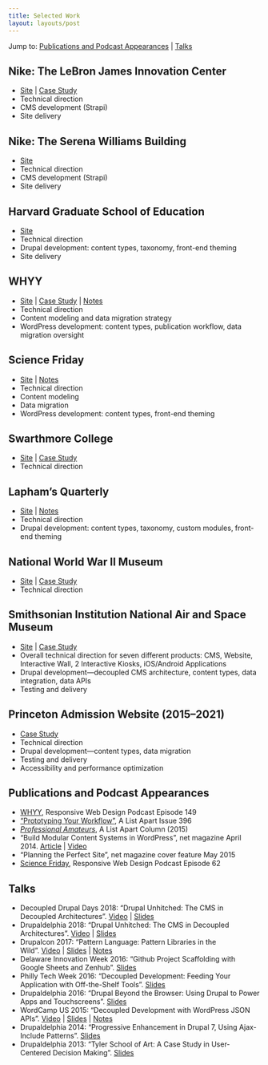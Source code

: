 ```yaml
---
title: Selected Work
layout: layouts/post
---
```


Jump to: [Publications and Podcast Appearances](#publications-and-podcast-appearances) | [Talks](#talks) 

## Nike: The LeBron James Innovation Center

* [Site](https://lebronjamesinnovationcenter.nike.com) | [Case Study](https://www.bluecadet.com/work/lebron-james-innovation-center/)
* Technical direction
* CMS development (Strapi)
* Site delivery

## Nike: The Serena Williams Building

* [Site](https://serenawilliamsbuilding.nike.com/)
* Technical direction
* CMS development (Strapi)
* Site delivery

## Harvard Graduate School of Education

* [Site](https://www.gse.harvard.edu/)
* Technical direction
* Drupal development: content types, taxonomy, front-end theming
* Site delivery

## WHYY

- [Site](https://whyy.org/) | [Case Study](https://www.bluecadet.com/work/whyy/) | [Notes](posts/whyy/index.md)
- Technical direction
- Content modeling and data migration strategy
- WordPress development: content types, publication workflow, data migration oversight

## Science Friday

- [Site](https://www.sciencefriday.com/) | [Notes](http://dirtystylus.com/2015/10/21/science-friday/)
- Technical direction
- Content modeling
- Data migration
- WordPress development: content types, front-end theming

## Swarthmore College

* [Site](https://www.swarthmore.edu/) | [Case Study](https://www.bluecadet.com/work/swarthmore/)
* Technical direction

## Lapham’s Quarterly

- [Site](https://www.laphamsquarterly.org/) | [Notes](http://dirtystylus.com/2014/10/20/laphams-quarterly/)
- Technical direction
- Drupal development: content types, taxonomy, custom modules, front-end theming

## National World War II Museum

* [Site](https://www.nationalww2museum.org) | [Case Study](https://www.bluecadet.com/work/national-world-war-ii-museum-web/)
* Technical direction

## Smithsonian Institution National Air and Space Museum

- [Site](https://airandspace.si.edu/) | [Case Study](https://www.bluecadet.com/work/nasm/)
- Overall technical direction for seven different products: CMS, Website, Interactive Wall, 2 Interactive Kiosks, iOS/Android Applications
- Drupal development—decoupled CMS architecture, content types, data integration, data APIs
- Testing and delivery

## Princeton Admission Website (2015–2021)

- [Case Study](https://www.bluecadet.com/work/princeton/)
- Technical direction
- Drupal development—content types, data migration
- Testing and delivery
- Accessibility and performance optimization


## Publications and Podcast Appearances

- [WHYY](https://responsivewebdesign.com/podcast/whyy/), Responsive Web Design Podcast Episode 149
- [“Prototyping Your Workflow”](https://alistapart.com/article/prototyping-your-workflow), A List Apart Issue 396
- [_Professional Amateurs_](https://alistapart.com/author/mllobrera), A List Apart Column (2015)
- “Build Modular Content Systems in WordPress”, net magazine April 2014. [Article](http://www.creativebloq.com/web-design/build-modular-content-systems-wordpress-41514680) | [Video](https://www.youtube.com/watch?v=Sz1ytN0ZClk)
- “Planning the Perfect Site”, net magazine cover feature May 2015
- [Science Friday](https://responsivewebdesign.com/podcast/science-friday/), Responsive Web Design Podcast Episode 62

## Talks

- Decoupled Drupal Days 2018: “Drupal Unhitched: The CMS in Decoupled Architectures”. [Video](https://www.youtube.com/watch?v=gcSdnwcVvD0) | [Slides](https://speakerdeck.com/mllobrera/decoupled-drupal-days-2018-drupal-unhitched)
- Drupaldelphia 2018: “Drupal Unhitched: The CMS in Decoupled Architectures”. [Video](https://www.youtube.com/watch?v=JioCbvm0_s4) | [Slides](https://speakerdeck.com/mllobrera/drupaldelphia-2018-drupal-unhitched-the-cms-in-decoupled-architectures)
- Drupalcon 2017: “Pattern Language: Pattern Libraries in the Wild”. [Video](https://youtu.be/bQc9wOgNvQ4) | [Slides](https://speakerdeck.com/mllobrera/drupalcon-2017-pattern-language-pattern-libraries-in-the-wild) | [Notes](http://dirtystylus.com/2017/05/03/drupalcon-2017-pattern-language/)
- Delaware Innovation Week 2016: “Github Project Scaffolding with Google Sheets and Zenhub”. [Slides](https://speakerdeck.com/mllobrera/diw-2016-github-project-scaffolding-with-google-sheets-and-zenhub)
- Philly Tech Week 2016: “Decoupled Development: Feeding Your Application with Off-the-Shelf Tools”. [Slides](https://speakerdeck.com/mllobrera/philly-tech-week-2016-decoupled-development-feeding-your-application-with-off-the-shelf-tools)
- Drupaldelphia 2016: “Drupal Beyond the Browser: Using Drupal to Power Apps and Touchscreens”. [Slides](https://speakerdeck.com/mllobrera/drupal-beyond-the-browser-using-drupal-to-power-apps-and-touchscreens)
- WordCamp US 2015: “Decoupled Development with WordPress JSON APIs”. [Video](https://wordpress.tv/2015/12/11/matt-cheney-and-mark-llobrera-decoupled-development-with-wordpress-json-apis/) | [Slides](https://speakerdeck.com/mllobrera/decoupled-development-with-wordpress-json-apis) | [Notes](http://dirtystylus.com/2015/12/04/decoupled-wordpress/)
- Drupaldelphia 2014: “Progressive Enhancement in Drupal 7, Using Ajax-Include Patterns”. [Slides](https://speakerdeck.com/mllobrera/drupaldelphia-2014-progressive-enhancement-in-drupal-7-using-ajax-include-patterns)
- Drupaldelphia 2013: “Tyler School of Art: A Case Study in User-Centered Decision Making”. [Slides](https://speakerdeck.com/mllobrera/drupaldelphia-2013-tyler-school-of-art-a-case-study-in-user-centered-decision-making)

